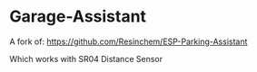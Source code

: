 # Garage-Assistant

A fork of:
https://github.com/Resinchem/ESP-Parking-Assistant

Which works with SR04 Distance Sensor
